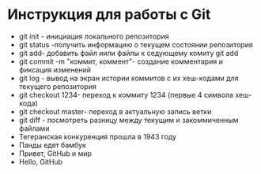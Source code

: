# Инструкция для работы с Git

* git init - инициация локального репозитория
* git status -получить информацию о текущем состоянии репозитория
* git add- добавить файл иили файлы  к седующему комиту git add
* git commit -m "коммит, коммент"- создание комментария и фиксация изменений
* git log - вывод на экран истории коммитов с их хеш-кодами для текущего репозитория
* git checkout 1234- переход к коммиту 1234  (первые 4 символа хеш-кода)
* git checkout master- переход в актуальную запись ветки 
* git diff - посмотреть разницу между текущим и закоммиченным файлами
* Тегеранская конкуренция прошла в 1943 году
* Панды едят бамбук
* Привет, GitHub и мир
* Hello, GitHub